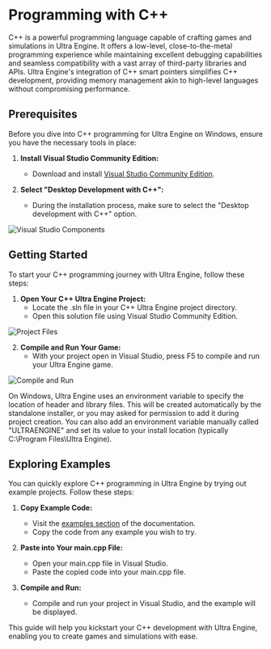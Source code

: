 # Programming with C++

C++ is a powerful programming language capable of crafting games and simulations in Ultra Engine. It offers a low-level, close-to-the-metal programming experience while maintaining excellent debugging capabilities and seamless compatibility with a vast array of third-party libraries and APIs. Ultra Engine's integration of C++ smart pointers simplifies C++ development, providing memory management akin to high-level languages without compromising performance.

## Prerequisites

Before you dive into C++ programming for Ultra Engine on Windows, ensure you have the necessary tools in place:

1. **Install Visual Studio Community Edition:**
   - Download and install [Visual Studio Community Edition](https://visualstudio.microsoft.com/#vs-section).

2. **Select "Desktop Development with C++":**
   - During the installation process, make sure to select the "Desktop development with C++" option.

![Visual Studio Components](https://raw.githubusercontent.com/UltraEngine/Documentation/master/Images/vs_components.png)

## Getting Started

To start your C++ programming journey with Ultra Engine, follow these steps:

1. **Open Your C++ Ultra Engine Project:**
   - Locate the .sln file in your C++ Ultra Engine project directory.
   - Open this solution file using Visual Studio Community Edition.

![Project Files](https://raw.githubusercontent.com/UltraEngine/Documentation/master/Images/projectfiles.png)

2. **Compile and Run Your Game:**
   - With your project open in Visual Studio, press F5 to compile and run your Ultra Engine game.

![Compile and Run](https://raw.githubusercontent.com/UltraEngine/Documentation/master/Images/vs.png)

On Windows, Ultra Engine uses an environment variable to specify the location of header and library files. This will be created automatically by the standalone installer, or you may asked for permission to add it during project creation. You can also add an environment variable manually called "ULTRAENGINE" and set its value to your install location (typically C:\Program Files\Ultra Engine).

## Exploring Examples

You can quickly explore C++ programming in Ultra Engine by trying out example projects. Follow these steps:

1. **Copy Example Code:**
   - Visit the [examples section](https://www.ultraengine.com/learn/LoadModel?lang=cpp) of the documentation.
   - Copy the code from any example you wish to try.

2. **Paste into Your main.cpp File:**
   - Open your main.cpp file in Visual Studio.
   - Paste the copied code into your main.cpp file.

3. **Compile and Run:**
   - Compile and run your project in Visual Studio, and the example will be displayed.

This guide will help you kickstart your C++ development with Ultra Engine, enabling you to create games and simulations with ease.

